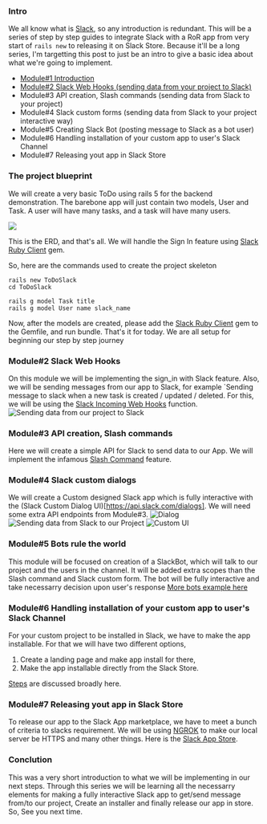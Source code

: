### Intro
We all know what is [Slack](https://slack.com/), so any introduction is redundant.  This will be a series of step by step guides to integrate Slack with a RoR app  from very start of `rails new` to releasing it on Slack Store.
Because it'll be a long series, I'm targetting this post to just be an intro to give a basic idea about what we're going to implement.

* [Module#1 Introduction](https://viblo.asia/p/integrating-slack-with-rails-5-module-1-intro-1Je5EJgGKnL)
* [Module#2  Slack Web Hooks (sending data from your project to Slack)](https://viblo.asia/p/posting-on-slack-from-rails-app-webhooks-3Q75wa0eZWb)
* Module#3 API creation, Slash commands (sending data from Slack to your project)
* Module#4 Slack custom forms (sending data from Slack to your project interactive way)
* Module#5 Creating Slack Bot (posting message to Slack as a bot user)
* Module#6 Handling installation of your custom app to user's Slack Channel
* Module#7  Releasing yout app in Slack Store

### The project blueprint

We will create a very basic ToDo using rails 5 for the backend demonstration.
The barebone app will just contain two models, User and Task.
A user will have many tasks, and a task will have many users.

![](https://images.viblo.asia/fcdc9ec7-c70d-4efb-b0ce-2fbea494fa7c.png)

This is the ERD, and that's all.
We will handle the Sign In feature using [Slack Ruby Client](https://github.com/slack-ruby/slack-ruby-client) gem.

So, here are the commands used to create the project skeleton

```
rails new ToDoSlack
cd ToDoSlack

rails g model Task title 
rails g model User name slack_name
```

Now, after the models are created, please add the [Slack Ruby Client](https://github.com/slack-ruby/slack-ruby-client) gem to the Gemfile, and run bundle.
That's it for today. We are all setup for beginning our step by step journey

### Module#2  Slack Web Hooks 
On this module we will be implementing the sign_in with Slack feature. Also, we will be sending messages from our app to Slack,
for example `Sending message to slack when a new task is created / updated / deleted.
For this, we will be using the [Slack Incoming Web Hooks](https://api.slack.com/incoming-webhooks) function.
![Sending data from our project to Slack](https://images.viblo.asia/82182d71-0a93-44f6-9bd6-7a3a32b9bf6b.png)

### Module#3 API creation, Slash commands
Here we will create a simple API for Slack to send data to our App.
We will implement the infamous [Slash Command](https://api.slack.com/slash-commands) feature.

### Module#4 Slack custom dialogs
We will create a Custom designed Slack app which is fully interactive with the (Slack Custom Dialog UI)[https://api.slack.com/dialogs]. We will need some extra API endpoints from Module#3.
![Dialog](https://images.viblo.asia/0f160003-4ad2-4add-bf89-65c54229e92d.png)
![Sending data from Slack to our Project](https://images.viblo.asia/187cfef9-6717-47f1-9851-26570bec9dc0.png)
![Custom UI](https://images.viblo.asia/eed1caba-a026-409b-b7f6-d0c49362511f.gif)

### Module#5 Bots rule the world
This module will be focused on creation of a SlackBot, which will talk to our project and the users in the channel. It will be added extra scopes than the Slash command and Slack custom form. The bot will be fully interactive and take necessarry decision upon user's response
[More bots example here](https://jootohandover.slack.com/apps/category/At0MQP5BEF-bots)

### Module#6 Handling installation of your custom app to user's Slack Channel
For your custom project to be installed in Slack, we have to make the app installable. For that we will have two different options, 
1. Create a landing page and make app install for there,
2.  Make the app installable directly from the Slack Store.

[Steps](https://jootohandover.slack.com/apps/category/At0MQP5BEF-bots) are discussed broadly here.

### Module#7  Releasing yout app in Slack Store
To release our app to the Slack App marketplace, we have to meet a bunch of criteria to slacks requirement. We will be using [NGROK](https://ngrok.com/) to make our local server be HTTPS and many other things.
Here is the [Slack App Store](https://jootohandover.slack.com/apps?utm_source=in-prod&utm_medium=inprod-link_app_directory-index-click).


### Conclution
This was a very short introduction to what we will be implementing in our next steps.  Through this series we will be learning all the necessarry elements for making a fully interactive Slack app to get/send message from/to our project, Create an installer and finally release our app in store.  So, See you next time.
